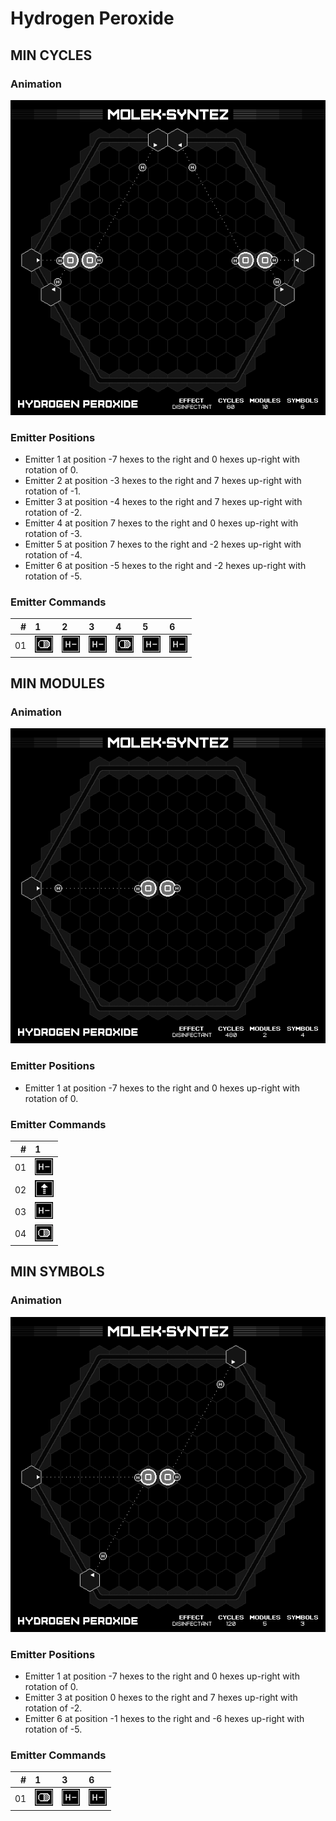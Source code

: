 # Hydrogen Peroxide

## MIN CYCLES

### Animation

![Solution](./../gifs/01/MIN_CYCLES.gif)

### Emitter Positions

- Emitter 1 at position -7 hexes to the right and 0 hexes up-right with rotation of 0.
- Emitter 2 at position -3 hexes to the right and 7 hexes up-right with rotation of -1.
- Emitter 3 at position -4 hexes to the right and 7 hexes up-right with rotation of -2.
- Emitter 4 at position 7 hexes to the right and 0 hexes up-right with rotation of -3.
- Emitter 5 at position 7 hexes to the right and -2 hexes up-right with rotation of -4.
- Emitter 6 at position -5 hexes to the right and -2 hexes up-right with rotation of -5.

### Emitter Commands

|  # |                                                                 1 |                                                                 2 |                                                                 3 |                                                                 4 |                                                                 5 |                                                                 6 |
|---:|:------------------------------------------------------------------|:------------------------------------------------------------------|:------------------------------------------------------------------|:------------------------------------------------------------------|:------------------------------------------------------------------|:------------------------------------------------------------------|
| 01 | ![OUTPUT_TARGET](./../instructions/OUTPUT_TARGET.png)             | ![REMOVE_H_ATOM](./../instructions/REMOVE_H_ATOM.png)             | ![REMOVE_H_ATOM](./../instructions/REMOVE_H_ATOM.png)             | ![OUTPUT_TARGET](./../instructions/OUTPUT_TARGET.png)             | ![REMOVE_H_ATOM](./../instructions/REMOVE_H_ATOM.png)             | ![REMOVE_H_ATOM](./../instructions/REMOVE_H_ATOM.png)             |

## MIN MODULES

### Animation

![Solution](./../gifs/01/MIN_MODULES.gif)

### Emitter Positions

- Emitter 1 at position -7 hexes to the right and 0 hexes up-right with rotation of 0.

### Emitter Commands

|  # |                                                                 1 |
|---:|:------------------------------------------------------------------|
| 01 | ![REMOVE_H_ATOM](./../instructions/REMOVE_H_ATOM.png)             |
| 02 | ![PUSH_TARGET](./../instructions/PUSH_TARGET.png)                 |
| 03 | ![REMOVE_H_ATOM](./../instructions/REMOVE_H_ATOM.png)             |
| 04 | ![OUTPUT_TARGET](./../instructions/OUTPUT_TARGET.png)             |

## MIN SYMBOLS

### Animation

![Solution](./../gifs/01/MIN_SYMBOLS.gif)

### Emitter Positions

- Emitter 1 at position -7 hexes to the right and 0 hexes up-right with rotation of 0.
- Emitter 3 at position 0 hexes to the right and 7 hexes up-right with rotation of -2.
- Emitter 6 at position -1 hexes to the right and -6 hexes up-right with rotation of -5.

### Emitter Commands

|  # |                                                                 1 |                                                                 3 |                                                                 6 |
|---:|:------------------------------------------------------------------|:------------------------------------------------------------------|:------------------------------------------------------------------|
| 01 | ![OUTPUT_TARGET](./../instructions/OUTPUT_TARGET.png)             | ![REMOVE_H_ATOM](./../instructions/REMOVE_H_ATOM.png)             | ![REMOVE_H_ATOM](./../instructions/REMOVE_H_ATOM.png)             |

